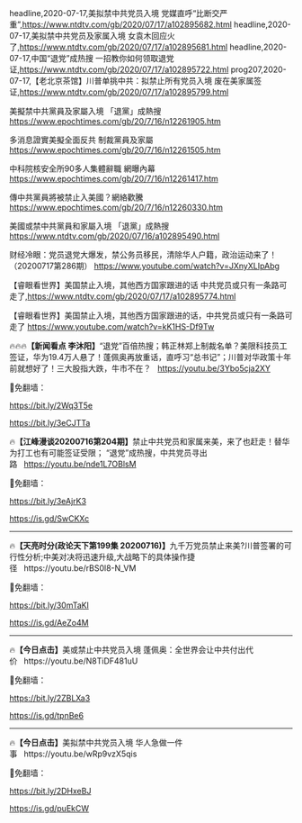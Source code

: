 headline,2020-07-17,美拟禁中共党员入境 党媒直呼“比断交严重”,https://www.ntdtv.com/gb/2020/07/17/a102895682.html
headline,2020-07-17,美拟禁中共党员及家属入境 女袁木回应火了,https://www.ntdtv.com/gb/2020/07/17/a102895681.html
headline,2020-07-17,中国“退党”成热搜 一招教你如何领取退党证,https://www.ntdtv.com/gb/2020/07/17/a102895722.html
prog207,2020-07-17,【老北京茶馆】川普单挑中共：拟禁止所有党员入境 废在美家属签证,https://www.ntdtv.com/gb/2020/07/17/a102895799.html

美擬禁中共黨員及家屬入境 「退黨」成熱搜
https://www.epochtimes.com/gb/20/7/16/n12261905.htm

多消息證實美擬全面反共 制裁黨員及家屬
https://www.epochtimes.com/gb/20/7/16/n12261505.htm

中科院核安全所90多人集體辭職 網曝內幕
https://www.epochtimes.com/gb/20/7/16/n12261417.htm

傳中共黨員將被禁止入美國？網絡歡騰
https://www.epochtimes.com/gb/20/7/16/n12260330.htm

美國或禁中共黨員和家屬入境 「退黨」成熱搜
https://www.ntdtv.com/gb/2020/07/16/a102895490.html

财经冷眼：党员退党大爆发，禁公务员移民，清除华人户籍，政治运动来了！（20200717第286期）
https://www.youtube.com/watch?v=JXnyXLIpAbg

【睿眼看世界】美国禁止入境，其他西方国家跟进的话 中共党员或只有一条路可走了,https://www.ntdtv.com/gb/2020/07/17/a102895774.html

【睿眼看世界】美国禁止入境，其他西方国家跟进的话，中共党员或只有一条路可走了
https://www.youtube.com/watch?v=kK1HS-Df9Tw

🔥🔥🔥<b>【新闻看点 李沐阳】</b>“退党”百倍热搜；韩正林郑上制裁名单？美限科技员工签证，华为19.4万人悬了！蓬佩奥再放重话，直呼习“总书记”；川普对华政策十年前就想好了！三大股指大跌，牛市不在？&nbsp;&nbsp;&nbsp;https://youtu.be/3Ybo5cja2XY<p>

🎯免翻墙：<p>
https://bit.ly/2Wq3T5e<p>
https://bit.ly/3eCJTTa

🔥<b>【江峰漫谈20200716第204期】</b>禁止中共党员和家属来美，来了也赶走！替华为打工也有可能签证受限； “退党”成热搜，中共党员寻出路&nbsp;&nbsp;&nbsp;https://youtu.be/nde1L7OBlsM<p>

🎯免翻墙：<p>
https://bit.ly/3eAjrK3<p>
https://is.gd/SwCKXc

<hr>
🔥<b>【天亮时分(政论天下第199集 20200716)】</b>九千万党员禁止来美?川普签署的可行性分析;中美对决将迅速升级,大战略下的具体操作捷径&nbsp;&nbsp;&nbsp;https://youtu.be/rBS0l8-N_VM<p>

🎯免翻墙：<p>
https://bit.ly/30mTaKl<p>
https://is.gd/AeZo4M

<hr>
🔥<b>【今日点击】</b>美或禁止中共党员入境 蓬佩奥：全世界会让中共付出代价&nbsp;&nbsp;&nbsp;https://youtu.be/N8TiDF481uU<p>

🎯免翻墙：<p>
https://bit.ly/2ZBLXa3<p>
https://is.gd/tpnBe6

<hr>
🔥<b>【今日点击】</b>美拟禁中共党员入境 华人急做一件事&nbsp;&nbsp;&nbsp;https://youtu.be/wRp9vzX5qis<p>

🎯免翻墙：<p>
https://bit.ly/2DHxeBJ<p>
https://is.gd/puEkCW
